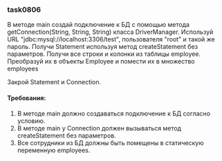 
### task0806

В методе main создай подключение к БД с помощью метода getConnection(String, String, String) класса DriverManager.
Используй URL &quot;jdbc:mysql://localhost:3306/test&quot;, пользователя &quot;root&quot; и такой же пароль.
Получи Statement используя метод createStatement без параметров.
Получи все строки и колонки из таблицы employee.
Преобразуй их в объекты Employee и помести их в множество employees

Закрой Statement и Connection.


#### Требования:
1.	В методе main должно создаваться подключение к БД согласно условию.
2.	В методе main у Connection должен вызываться метод createStatement без параметров.
3.	Все сотрудники из БД должны быть помещены в статическую переменную employees.

